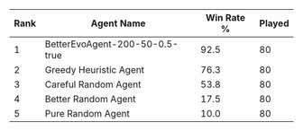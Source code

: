 | Rank | Agent Name | Win Rate % | Played |
|------|------------|----------|--------|
| 1 | BetterEvoAgent-200-50-0.5-true | 92.5 | 80 |
| 2 | Greedy Heuristic Agent | 76.3 | 80 |
| 3 | Careful Random Agent | 53.8 | 80 |
| 4 | Better Random Agent | 17.5 | 80 |
| 5 | Pure Random Agent | 10.0 | 80 |
